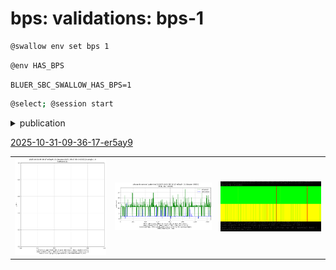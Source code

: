 # bps: validations: bps-1

```bash
@swallow env set bps 1
```

```bash
@env HAS_BPS
```

```text
BLUER_SBC_SWALLOW_HAS_BPS=1
```

```bash
@select; @session start
```



<details>
<summary>publication</summary>


```bash
@select 2025-10-31-09-36-17-er5ay9

@assets publish \
    download,extensions=png,push .
    
@upload public,zip .
```

</details>


[2025-10-31-09-36-17-er5ay9](https://kamangir-public.s3.ir-thr-at1.arvanstorage.ir/2025-10-31-09-36-17-er5ay9.tar.gz)

| | | |
|-|-|-|
| ![image](https://github.com/kamangir/assets/blob/main/2025-10-31-09-36-17-er5ay9/bps.png?raw=true) | ![image](https://github.com/kamangir/assets/blob/main/2025-10-31-09-36-17-er5ay9/ultrasonic-sensor-pulse-ms.png?raw=true) | ![image](https://github.com/kamangir/assets/blob/main/2025-10-31-09-36-17-er5ay9/ultrasonic-sensor-state.png?raw=true) |
